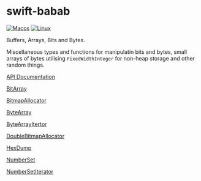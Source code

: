 # swift-babab

[![Macos](https://github.com/spevans/swift-babab/actions/workflows/macostest.yml/badge.svg)](https://github.com/spevans/swift-babab/actions/workflows/macostest.yml)
[![Linux](https://github.com/spevans/swift-babab/actions/workflows/linuxtest.yml/badge.svg)](https://github.com/spevans/swift-babab/actions/workflows/linuxtest.yml)

Buffers, Arrays, Bits and Bytes.

Miscellaneous types and functions for manipulatin bits and bytes, small arrays of bytes utilising `FixedWidthInteger` for non-heap storage and other random things.

[API Documentation](https://spevans.github.io/swift-babab)

[BitArray](https://spevans.github.io/swift-babab/Structs/BitArray.html)

[BitmapAllocator](https://spevans.github.io/swift-babab/Structs/BitmapAllocator.html)

[ByteArray](https://spevans.github.io/swift-babab/Structs/ByteArray.html)

[ByteArrayItertor](https://spevans.github.io/swift-babab/Structs/ByteArrayIterator.html)

[DoubleBitmapAllocator](https://spevans.github.io/swift-babab/Structs/DoubleBitmapAllocator.html)

[HexDump](https://spevans.github.io/swift-babab/Functions.html#/s:5BABAB7hexDump_9showASCIISSx_SbtSlRzs5UInt8V7ElementRtzlF)

[NumberSet](https://spevans.github.io/swift-babab/Structs/NumberSet.html)

[NumberSetIterator](https://spevans.github.io/swift-babab/Structs/NumberSetIterator.html)
